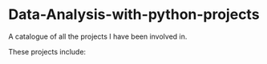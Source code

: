 # Data-Analysis-with-python-projects
A catalogue of all the projects I have been involved in. 

These projects include: 
